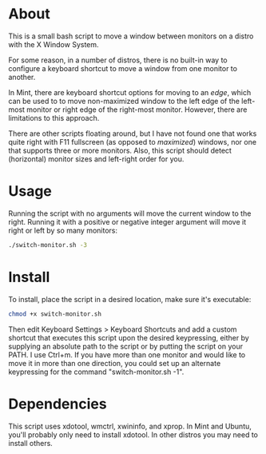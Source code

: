 # About
This is a small bash script to move a window between monitors on a distro with the X Window System.

For some reason, in a number of distros, there is no built-in way to configure a keyboard shortcut to move a window from one monitor to another.

In Mint, there are keyboard shortcut options for moving to an _edge_, which can be used to to move non-maximized window to the left edge of the left-most monitor or right edge of the right-most monitor.  However, there are limitations to this approach.

There are other scripts floating around, but I have not found one that works quite right with F11 fullscreen (as opposed to _maximized_) windows, nor one that supports three or more monitors.  Also, this script should detect (horizontal) monitor sizes and left-right order for you. 


# Usage
Running the script with no arguments will move the current window to the right.  Running it with a positive or negative integer argument will move it right or left by so many monitors:

```bash
./switch-monitor.sh -3
```

# Install
To install, place the script in a desired location, make sure it's executable:

```bash
chmod +x switch-monitor.sh
```

Then edit Keyboard Settings > Keyboard Shortcuts and add a custom shortcut that executes this script upon the desired keypressing, either by supplying an absolute path to the script or by putting the script on your PATH. I use Ctrl+m.  If you have more than one monitor and would like to move it in more than one direction, you could set up an alternate keypressing for the command "switch-monitor.sh -1".

# Dependencies
This script uses xdotool, wmctrl, xwininfo, and xprop.  In Mint and Ubuntu, you'll probably only need to install xdotool.  In other distros you may need to install others.


